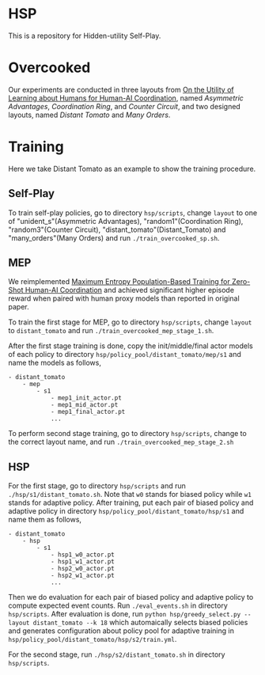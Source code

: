 # HSP
This is a repository for Hidden-utility Self-Play.

# Overcooked
Our experiments are conducted in three layouts from [On the Utility of Learning about Humans for Human-AI Coordination](https://github.com/HumanCompatibleAI/human_aware_rl/tree/neurips2019), named *Asymmetric Advantages*, *Coordination Ring*, and *Counter Circuit*,  and two designed layouts, named *Distant Tomato* and *Many Orders*.

# Training
Here we take Distant Tomato as an example to show the training procedure.

## Self-Play

To train self-play policies, go to directory `hsp/scripts`, change `layout` to one of "unident_s"(Asymmetric Advantages), "random1"(Coordination Ring), "random3"(Counter Circuit), "distant_tomato"(Distant_Tomato) and "many_orders"(Many Orders) and run `./train_overcooked_sp.sh`.

## MEP
We reimplemented [Maximum Entropy Population-Based Training for Zero-Shot Human-AI Coordination](https://github.com/ruizhaogit/maximum_entropy_population_based_training) and achieved significant higher episode reward when paired with human proxy models than reported in original paper. 

To train the first stage for MEP, go to directory `hsp/scripts`, change `layout` to `distant_tomato` and run `./train_overcooked_mep_stage_1.sh`.

After the first stage training is done, copy the init/middle/final actor models of each policy to directory `hsp/policy_pool/distant_tomato/mep/s1` and name the models as follows,
```
- distant_tomato
    - mep
        - s1
            - mep1_init_actor.pt
            - mep1_mid_actor.pt
            - mep1_final_actor.pt
            ...
```

To perform second stage training, go to directory `hsp/scripts`, change to the correct layout name, and run `./train_overcooked_mep_stage_2.sh`

## HSP
For the first stage, go to directory `hsp/scripts` and run `./hsp/s1/distant_tomato.sh`. Note that `w0` stands for biased policy while `w1` stands for adaptive policy. After training, put each pair of biased policy and adaptive policy in directory `hsp/policy_pool/distant_tomato/hsp/s1` and name them as follows,
```
- distant_tomato
    - hsp
        - s1
            - hsp1_w0_actor.pt
            - hsp1_w1_actor.pt
            - hsp2_w0_actor.pt
            - hsp2_w1_actor.pt
            ...
```



Then we do evaluation for each pair of biased policy and adaptive policy to compute expected event counts. Run `./eval_events.sh` in directory `hsp/scripts`. After evaluation is done, run `python hsp/greedy_select.py --layout distant_tomato --k 18` which automaically selects biased policies and generates configuration about policy pool for adaptive training in `hsp/policy_pool/distant_tomato/hsp/s2/train.yml`.

For the second stage, run `./hsp/s2/distant_tomato.sh` in directory `hsp/scripts`.
